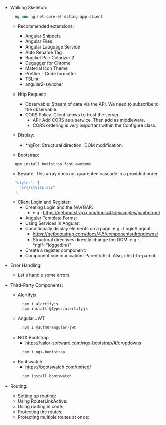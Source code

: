 - Walking Skeleton:
  ```javascript
    ng new ng-net-core-ef-dating-app-client
  ```
  - Recommended extensions:
    - Angular Snippets
    - Angular Files
    - Angular Lauguage Service
    - Auto Rename Tag
    - Bracket Pair Colorizer 2
    - Degugger for Chrome
    - Material Icon Theme
    - Prettier - Code formatter
    - TSLint
    - angular2-switcher
  
  - Http Request:
    - Observable: Stream of data via the API. We need to subscribe to the observable.
    - CORS Policy. Client knows to trust the server.
      - API: Add CORS as a service. Then add as middleware.
      - CORS ordering is *very* important within the Configure class.
  
  - Display:
    - *ngFor: Structural direction. DOM modification.
  
  - Bootstrap:
  ```javascript
    npm install bootstrap font-awesome
  ```
    - Beware: This array does not guarentee cascade in a provided order.
    ```javascript
      "styles": [
        "src/styles.css"
      ],
    ```

  - Client Login and Register:
    - Creating Login and the NAVBAR.
      - e.g.: https://getbootstrap.com/docs/4.5/examples/jumbotron/
    - Angular Template Forms:
    - Using Services in Angular:
    - Conditionally display elements on a page. e.g.: Login/Logout.
      - https://getbootstrap.com/docs/4.5/components/dropdowns/
      - Structural directives directly change the DOM. e.g.: *ngIf="loggedIn()"
    - Create a register component:
    - Component communication. Parent/child. Also, child-to-parent.

- Error Handling:
  - Let's handle some errors:
  
- Third-Party Components:
  - Alertifyjs
    ```javascript
      npm i alertifyjs
      npm install @types/alertifyjs
    ```
  - Angular JWT
    ```javascript
      npm i @auth0/angular-jwt
    ```
  - NGX Bootstrap
    - https://valor-software.com/ngx-bootstrap/#/dropdowns
    ```javascript
      npm i ngx-bootstrap
    ```
  - Bootswatch
    - https://bootswatch.com/united/
    ```javascript
      npm install bootswatch
    ```

- Routing:
  - Setting up routing:
  - Using RouterLinkActive:
  - Using routing in code:
  - Protecting the routes:
  - Protecting multiple routes at once: